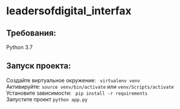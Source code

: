 # leadersofdigital_interfax


## Требования:
Python 3.7
## Запуск проекта:
 Создайте виртуальное окружение:
``` virtualenv venv```  
Активируйте:
``` source venv/bin/activate ``` или ``` venv/Scripts/activate ```  
Установите зависимости: ``` pip install -r requirements```  
Запустите проект ``` python app.py ```
